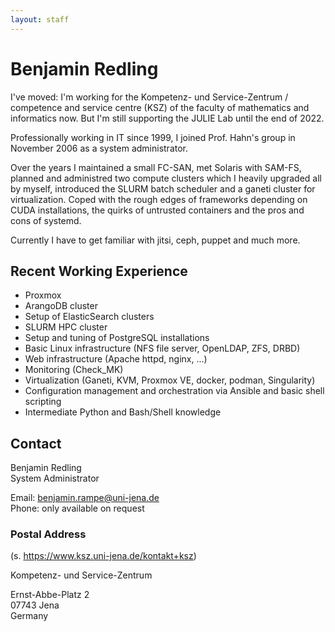 ```yaml
---
layout: staff
---
```


# Benjamin Redling

I've moved: I'm working for the Kompetenz- und Service-Zentrum / competence  and service centre (KSZ) of the faculty of mathematics and informatics now. But I'm still supporting the JULIE Lab until the end of 2022.

Professionally working in IT since 1999, I joined Prof. Hahn's group in November 2006 as a system administrator.

Over the years I maintained a small FC-SAN, met Solaris with SAM-FS, planned and administred two compute clusters which I heavily upgraded all by myself, introduced the SLURM batch scheduler and a ganeti cluster for virtualization.
Coped with the rough edges of frameworks depending on CUDA installations, the quirks of untrusted containers and the pros and cons of systemd.

Currently I have to get familiar with jitsi, ceph, puppet and much more.

## Recent Working Experience

* Proxmox
* ArangoDB cluster
* Setup of ElasticSearch clusters
* SLURM HPC cluster
* Setup and tuning of PostgreSQL installations
* Basic Linux infrastructure (NFS file server, OpenLDAP, ZFS, DRBD)
* Web infrastructure (Apache httpd, nginx, ...)
* Monitoring (Check_MK)
* Virtualization (Ganeti, KVM, Proxmox VE, docker, podman, Singularity)
* Configuration management and orchestration via Ansible and basic shell scripting
* Intermediate Python and Bash/Shell knowledge

## Contact

Benjamin Redling<br/>
System Administrator

Email: benjamin.rampe@uni-jena.de<br/>
Phone: only available on request

### Postal Address
(s. https://www.ksz.uni-jena.de/kontakt+ksz)

Kompetenz- und Service-Zentrum

Ernst-Abbe-Platz 2<br/>
07743 Jena<br/>
Germany
